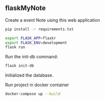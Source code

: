 ## flaskMyNote
Create a event Note using this web application 

```sh 
pip install -r requirements.txt

export FLASK_APP=flaskr
export FLASK_ENV=development
flask run

```


Run the init-db command:
```sh
flask init-db

```
Initialized the database.


Run project in docker container

```sh
docker-compose up --build

```
